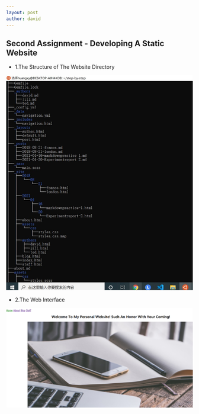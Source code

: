 ```yaml
---
layout: post
author: david
---
```



Second Assignment - Developing A Static Website
--------------------------

* 1.The Structure of The Website Directory


![Structure](/assets/images/1.jpg)


* 2.The Web Interface

![Interface](/assets/images/interface.jpg)



